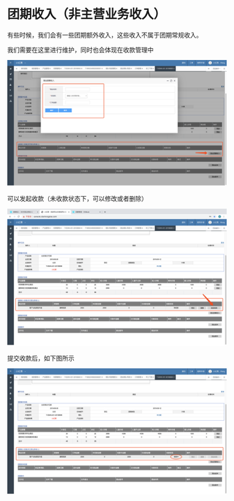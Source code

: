 # 团期收入（非主营业务收入）

有些时候，我们会有一些团期额外收入，这些收入不属于团期常规收入。

我们需要在这里进行维护，同时也会体现在收款管理中

![](../../.gitbook/assets/image%20%2835%29.png)



可以发起收款（未收款状态下，可以修改或者删除）

![](../../.gitbook/assets/image%20%2840%29.png)

提交收款后，如下图所示

![](../../.gitbook/assets/image%20%2857%29.png)



